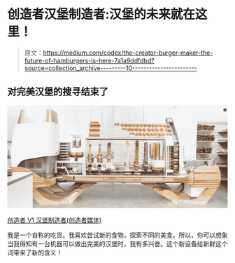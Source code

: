 # 创造者汉堡制造者:汉堡的未来就在这里！

> 原文：<https://medium.com/codex/the-creator-burger-maker-the-future-of-hamburgers-is-here-7a1a9ddfdbd?source=collection_archive---------10----------------------->

## 对完美汉堡的搜寻结束了

![](img/fa8662a48abec9b59c3470bb365f6fb6.png)

[创造者 V1 汉堡制造者(创造者媒体)](https://www.creator.rest/assets/v1machine.jpg)

我是一个自称的吃货。我喜欢尝试新的食物，探索不同的美食。所以，你可以想象当我得知有一台机器可以做出完美的汉堡时，我有多兴奋。这个新设备给新鲜这个词带来了新的含义！